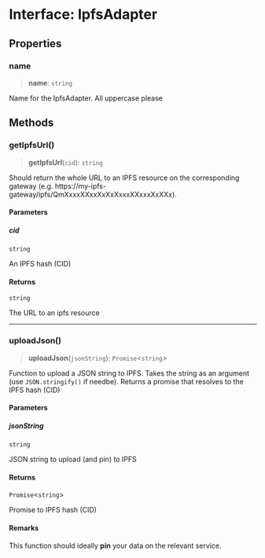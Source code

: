 # Interface: IpfsAdapter

## Properties

### name

> **name**: `string`

Name for the IpfsAdapter. All uppercase please

## Methods

### getIpfsUrl()

> **getIpfsUrl**(`cid`): `string`

Should return the whole URL to an IPFS resource on the corresponding gateway (e.g. https://my-ipfs-gateway/ipfs/QmXxxxXXxxXxXxXxxxXXxxxXxXXx).

#### Parameters

##### cid

`string`

An IPFS hash (CID)

#### Returns

`string`

The URL to an ipfs resource

***

### uploadJson()

> **uploadJson**(`jsonString`): `Promise`\<`string`\>

Function to upload a JSON string to IPFS. Takes the string as an argument (use `JSON.stringify()` if needbe). Returns a promise that resolves to the IPFS hash (CID)

#### Parameters

##### jsonString

`string`

JSON string to upload (and pin) to IPFS

#### Returns

`Promise`\<`string`\>

Promise to IPFS hash (CID)

#### Remarks

This function should ideally **pin** your data on the relevant service.

